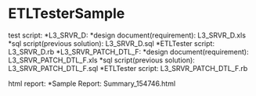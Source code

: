 ETLTesterSample
===============

test script:
*L3_SRVR_D:
	*design document(requirement): L3_SRVR_D.xls
	*sql script(previous solution): L3_SRVR_D.sql
	*ETLTester script: L3_SRVR_D.rb
*L3_SRVR_PATCH_DTL_F:
	*design document(requirement): L3_SRVR_PATCH_DTL_F.xls
	*sql script(previous solution): L3_SRVR_PATCH_DTL_F.sql
	*ETLTester script: L3_SRVR_PATCH_DTL_F.rb

html report:
*Sample Report: Summary_154746.html